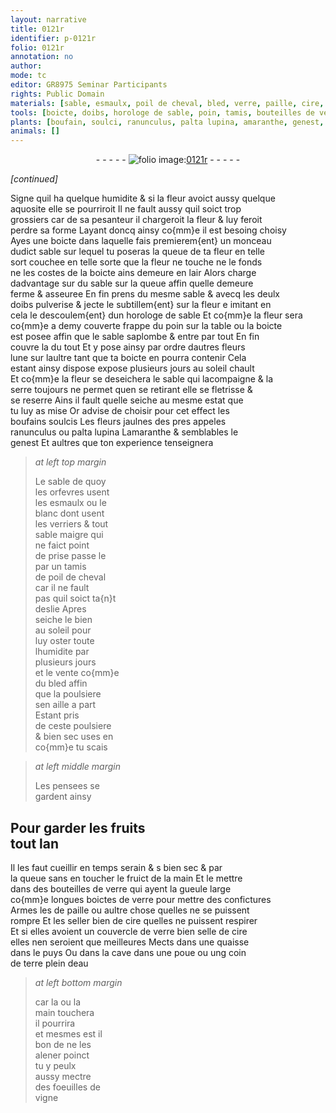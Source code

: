 ```yaml
---
layout: narrative
title: 0121r
identifier: p-0121r
folio: 0121r
annotation: no
author:
mode: tc
editor: GR8975 Seminar Participants
rights: Public Domain
materials: [sable, esmaulx, poil de cheval, bled, verre, paille, cire, terre, eau]
tools: [boicte, doibs, horologe de sable, poin, tamis, bouteilles de verre, boictes de verre, quaisse, poue]
plants: [boufain, soulci, ranunculus, palta lupina, amaranthe, genest, pensee, foeuilles de vigne]
animals: []
---
```


<div class="folio" align="center">- - - - - <a href="http://gallica.bnf.fr/ark:/12148/btv1b10500001g/f247.item.r=" target="_blank"><img src="https://cu-mkp.github.io/2017-workshop-edition/assets/photo-icon.png" alt="folio image: " style="display:inline-block; margin-bottom:-3px;"/>0121r</a> - - - - - </div>  
 
*[continued]*
  
Signe quil ha quelque humidite & si la fleur avoict aussy quelque<br/> aquosite elle se pourriroit Il ne fault aussy quil soict <span class="del">trop</span><br/> grossiers car de sa pesanteur il chargeroit la fleur & luy feroit<br/> perdre sa forme Layant doncq ainsy co{mm}e il est besoing choisy<br/> Ayes une <span class="tl">boicte</span> dans laquelle fais premierem{ent} un monceau<br/> dudict sable sur lequel tu poseras la queue de ta fleur <span class="del">en telle</span><br/> <span class="del">sort</span> couchee en telle sorte que la fleur ne touche ne le fonds<br/> ne les costes de la <span class="tl">boicte</span> ains demeure en lair Alors charge<br/> dadvantage <span class="del">sur</span> du sable sur la queue affin quelle demeure<br/> ferme & asseuree En fin prens du mesme sable & avecq les deulx<br/> <span class="tl"><span class="bp">doibs</span></span> pulverise & jecte le subtillem{ent} sur la fleur <span class="del">e</span> imitant en<br/> cela le descoulem{ent} dun <span class="ms"><span class="tl">horologe de sable</span></span> Et co{mm}e la fleur sera<br/> co{mm}e <span class="del">a demy</span> couverte frappe du <span class="tl"><span class="bp">poin</span></span> sur la table ou la <span class="tl">boicte</span><br/> est posee affin que le sable saplombe & entre par tout En fin<br/> couvre la du tout Et y pose ainsy par ordre dautres fleurs<br/> lune sur laultre tant que ta <span class="tl">boicte</span> en pourra contenir Cela<br/> estant ainsy dispose expose <span class="ms"><span class="tmp">plusieurs jours</span></span> au <span class="env">soleil chault</span><br/> Et co{mm}e la fleur se deseichera le <span class="m">sable</span> qui lacompaigne & la<br/> serre toujours ne permet quen se retirant elle se fletrisse &<br/> se reserre Ains il fault quelle seiche au mesme estat que<br/> tu luy as mise Or advise de choisir pour cet effect les<br/> <span class="pa">boufain</span>s <span class="pa">soulci</span>s Les fleurs jaulnes des pres appeles<br/> <span class="pa">ranunculus</span> ou <span class="pa">palta lupina</span> L<span class="pa">amaranthe</span> & semblables le<br/> <span class="pa">genest</span> Et aultres que ton experience tenseignera

 
> *at left top margin*
> 
> 
>   Le sable de quoy<br/> les <span class="pro">orfevre</span>s usent<br/> les <span class="m">esmaulx</span> ou le<br/> blanc dont usent<br/> les <span class="pro">verrier</span>s & tout<br/> sable maigre qui<br/> ne faict point<br/> de prise passe le<br/> par un <span class="tl">tamis</span><br/> de <span class="m">poil de cheval</span><br/> car il ne fault<br/> pas quil soict ta{n}t<br/> deslie Apres<br/> seiche le bien<br/> au <span class="env">soleil</span> pour<br/> luy oster toute<br/> lhumidite par <span class="ms"><span class="tmp"><br/> plusieurs jours</span></span><br/> et le vente co{mm}e<br/> du <span class="m">bled</span> affin<br/> que la poulsiere<br/> sen aille a part<br/> Estant pris<br/> de ceste poulsiere<br/> & bien sec uses en<br/> co{mm}e tu scais
 
> *at left middle margin*
> 
> 
>   Les <span class="pa">pensee</span>s se<br/> gardent ainsy
 
  

## Pour garder les fruits<br/> tout l<span class="ms"><span class="tmp">an</span></span>

 
Il les faut cueillir en <span class="tmp">temps serain & <span class="del">s</span> bien sec</span> & par<br/> la queue sans <span class="del">en</span> <span class="sn">toucher</span> le fruict de la <span class="bp">main</span> Et le mettre<br/> dans des <span class="tl">bouteilles de <span class="m">verre</span></span> qui ayent la gueule large<br/> co{mm}e longues <span class="tl">boictes de <span class="m">verre</span></span> pour mettre des confictures<br/> Armes les de <span class="m">paille</span> ou aultre chose quelles ne se puissent<br/> rompre Et les seller bien de <span class="m">cire</span> quelles ne puissent respirer<br/> Et si elles avoient un couvercle de <span class="m">verre</span> bien selle de <span class="m">cire</span><br/> elles nen seroient que meilleures Mects dans une <span class="tl">quaisse</span><br/> dans le <span class="env">puys</span> Ou dans la <span class="env">cave</span> dans une <span class="tl">poue</span> ou ung coin<br/> de <span class="m">terre</span> plein d<span class="m">eau</span>
 
> *at left bottom margin*
> 
> 
>   car la ou la<br/> <span class="bp">main</span> <span class="sn">touchera</span><br/> il pourrira<br/> et mesmes est il<br/> bon de ne les<br/> alener poinct<br/> tu y peulx<br/> aussy mectre<br/> des <span class="pa">foeuilles de<br/> vigne</span>

